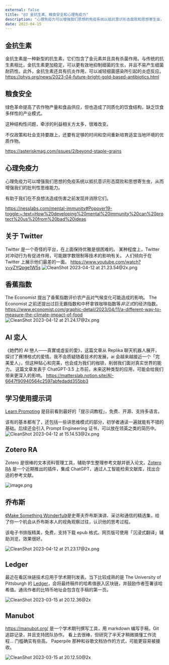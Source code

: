 ```yaml
---
external: false
title: "@3 金抗生素、粮食安全和心理免疫力"
description: "心理免疫力可以增强我们思想的免疫系统以抵抗意识形态腐败和思想寄生虫，从而增强我们的批判性思维能力。"
date: 2023-04-15
---
```


## 金抗生素
金抗生素是一种新型的抗生素，它们包含了金元素并且具有杀菌作用。与传统的抗生素相比，金抗生素更加稳定，可以更有效地抑制细菌的生长，并且不易产生细菌耐药性。此外，金抗生素还具有抗炎作用，可以减轻细菌感染所引起的炎症反应。
https://phys.org/news/2023-04-future-bright-gold-based-antibiotics.html


## 粮食安全
绿色革命提高了农作物产量和食品供应，但也造成了同质化的饮食结构，缺乏饮食多样性的产业模式。

这种结构性问题，牵涉的利益相关方太多，很难改变。

不仅政策和社会支持要跟上，还要有足够的时间和空间重新培育适宜当地环境的优质作物。

https://asteriskmag.com/issues/2/beyond-staple-grains


## 心理免疫力
心理免疫力可以增强我们思想的免疫系统以抵抗意识形态腐败和思想寄生虫，从而增强我们的批判性思维能力。

有助于我们在不良想法造成伤害之前发现并消除它们。

https://nesslabs.com/mental-immunity#Popover19-toggle:~:text=How%20developing%20mental%20immunity%20can%20protect%20us%20from%20bad%20ideas

## 关于 Twitter
Twitter 是一个奇怪的平台，在上面保持优雅是很困难的。 某种程度上，Twitter 对冲动行为有促进作用，可能跟字数限制等技术的影响有关。 人们倾向于在 Twitter 上展示他们最差的一面。
https://www.youtube.com/watch?v=yZYQpge1W5s
![CleanShot 2023-04-12 at 21.23.54@2x.png](https://vip2.loli.io/2023/04/12/BdmeQaKOXTCFDb4.png)


## 香蕉指数
The Economist 提出了香蕉指数评价农产品对气候变化可能造成的影响。 The Economist 之前还提出过巨无霸指数和中杯拿铁咖啡指数等*非正式*的经济指数。
https://www.economist.com/graphic-detail/2023/04/11/a-different-way-to-measure-the-climate-impact-of-food
![CleanShot 2023-04-12 at 21.24.17@2x.png](https://vip2.loli.io/2023/04/12/NfjDYI98h1liZCc.png)


## AI 恋人
《她們的 AI 戀人——真實或虛妄的愛》，这篇文章从 Replika 聊天机器人展开，探讨了赛博格式的爱情。我不会质疑随着技术的发展，ai 会越来越接近一个「完美爱人」，但这种贴心和完美，也会成为我们的枷锁，削弱我们面对真实世界的能力。
这篇文章发表于 ChatGPT-3.5 上市前，未来这种类型的应用，可能会给我们带来更深入的影响。
https://matterslab.notion.site/AI-6647f90940564c2597abfedadd355bb3


## 学习使用提示词
[Learn Prompting](https://learnprompting.org/zh-Hans/) 是目前看到最好的「提示词教程」，免费、开源、支持多语言。

该有的基本都有了，还包括一些讲思维模式的部分，初学者通读一遍就能有不错的基础。后续还会引入 Prompt Engineering 证书，可以放在领英之类的简历中。
![CleanShot 2023-04-12 at 15.14.53@2x.png](https://vip2.loli.io/2023/04/12/nivtPczF4lJRhL6.png)

## Zotero RA
Zotero 是很棒的文本资料管理工具，辅助学生整理参考文献并嵌入论文。[Zotero RA](https://github.com/lifan0127/zotero-research-assistant) 是一个近期推出的插件，集成 ChatGPT，通过人工智能检索文献库，找出合适的参考文献。

![image.png](https://vip2.loli.io/2023/04/12/BTAhjrxStW5Cyed.png)


## 乔布斯
[《Make Something Wonderful》](https://stevejobsarchive.com/book)是史蒂夫乔布斯演讲、采访和通信的精选集，给了你一个机会从乔布斯本人的视角观察过往，认识他的思考过程。

该电子书排版精美，免费，支持下载 epub 格式。网页版可使用「沉浸式翻译」辅助浏览，效果很好。

![CleanShot 2023-04-12 at 21.23.17@2x.png](https://vip2.loli.io/2023/04/12/Crbpo1flJt5cX9Z.png)


## Ledger
最近在看区块链技术应用于学术期刊发表。当下比较成熟的是 The University of Pittsburgh 的 [Ledger](https://ledger.pitt.edu/ojs/ledger/about)，会将最终稿件的哈希值嵌入区块链，并鼓励作者签署该哈希值。通讯作者的比特币地址会包含在手稿的第一页。

![CleanShot 2023-03-15 at 20.12.36@2x](https://vip2.loli.io/2023/04/15/t3RAwuX14LeKUah.png)
## Manubot
https://manubot.org/ 是一个学术期刊撰写工具，用 markdown 编写手稿，Git 追踪记录，并且支持团队协作。
看上去很棒，但研究了半天才稍微搞懂工作流程… 门槛确实有些高。
Paperpile 那种和谷歌文档协作的方式，可能更容易被接收。

![CleanShot 2023-03-15 at 20.12.50@2x](https://vip2.loli.io/2023/04/15/mf3EpWjUZl9gxVs.png)